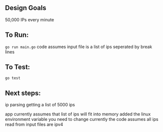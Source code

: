 

Design Goals
------------
50,000 IPs every minute

To Run:
-------
```go run main.go```
code assumes input file is a list of ips seperated by break lines

To Test:
--------
```go test```

Next steps:
-----------
ip parsing
getting a list of 5000 ips

app currently assumes that list of ips will fit into memory
added the linux environment variable you need to change
currently the code assumes all ips read from input files are ipv4

